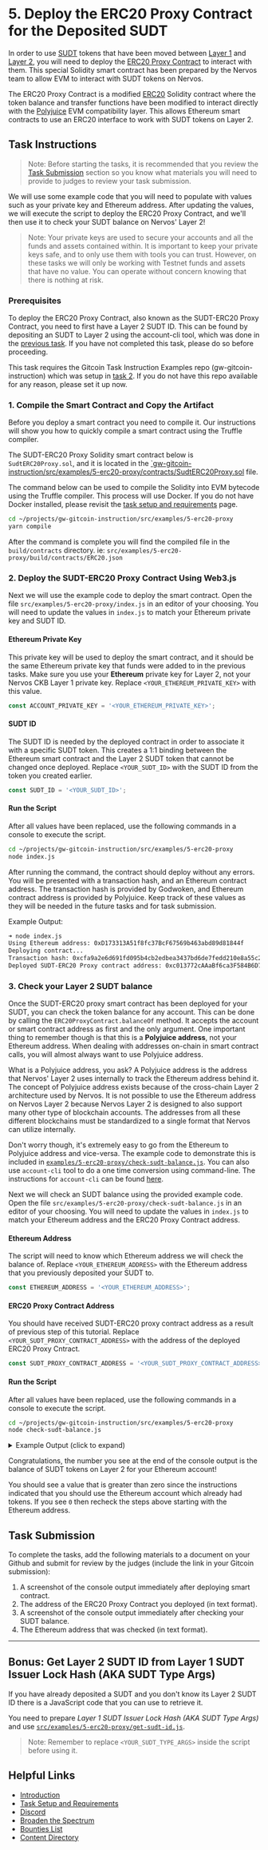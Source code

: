 # 5. Deploy the ERC20 Proxy Contract for the Deposited SUDT

In order to use [SUDT](https://github.com/Kuzirashi/gw-gitcoin-instruction/tree/master/src/conceptual-explainers/standards.md#sudt) tokens that have been moved between [Layer 1](https://github.com/Kuzirashi/gw-gitcoin-instruction/tree/master/src/conceptual-explainers/structure.md#layer-1--layer-2) and [Layer 2](https://github.com/Kuzirashi/gw-gitcoin-instruction/tree/master/src/conceptual-explainers/structure.md#layer-1--layer-2), you will need to deploy the [ERC20 Proxy Contract](https://github.com/Kuzirashi/gw-gitcoin-instruction/tree/master/src/conceptual-explainers/standards.md#erc20-proxy-contract) to interact with them. This special Solidity smart contract has been prepared by the Nervos team to allow EVM to interact with SUDT tokens on Nervos.

The ERC20 Proxy Contract is a modified [ERC20](https://github.com/Kuzirashi/gw-gitcoin-instruction/tree/master/src/conceptual-explainers/standards.md#erc20) Solidity contract where the token balance and transfer functions have been modified to interact directly with the [Polyjuice](https://github.com/Kuzirashi/gw-gitcoin-instruction/tree/master/src/conceptual-explainers/frameworks.md#polyjuice) EVM compatibility layer. This allows Ethereum smart contracts to use an ERC20 interface to work with SUDT tokens on Layer 2.

## Task Instructions

> Note: Before starting the tasks, it is recommended that you review the [Task Submission](#task-submission) section so you know what materials you will need to provide to judges to review your task submission.

We will use some example code that you will need to populate with values such as your private key and Ethereum address. After updating the values, we will execute the script to deploy the ERC20 Proxy Contract, and we'll then use it to check your SUDT balance on Nervos' Layer 2!

> Note: Your private keys are used to secure your accounts and all the funds and assets contained within. It is important to keep your private keys safe, and to only use them with tools you can trust. However, on these tasks we will only be working with Testnet funds and assets that have no value. You can operate without concern knowing that there is nothing at risk.

### Prerequisites

To deploy the ERC20 Proxy Contract, also known as the SUDT-ERC20 Proxy Contract, you need to first have a Layer 2 SUDT ID. This can be found by depositing an SUDT to Layer 2 using the account-cli tool, which was done in the [previous task](https://github.com/Kuzirashi/gw-gitcoin-instruction/tree/master/src/tasks/4.issue.sudt.deposit.md). If you have not completed this task, please do so before proceeding.

This task requires the Gitcoin Task Instruction Examples repo (gw-gitcoin-instruction) which was setup in [task 2](https://github.com/Kuzirashi/gw-gitcoin-instruction/tree/master/src/tasks/2.deploy.eth.contract.md#2-clone-and-setup-the-gitcoin-task-instruction-examples). If you do not have this repo available for any reason, please set it up now.

### 1. Compile the Smart Contract and Copy the Artifact

Before you deploy a smart contract you need to compile it. Our instructions will show you how to quickly compile a smart contract using the Truffle compiler.

The SUDT-ERC20 Proxy Solidity smart contract below is `SudtERC20Proxy.sol`, and it is located in the [`gw-gitcoin-instruction/src/examples/5-erc20-proxy/contracts/SudtERC20Proxy.sol](https://github.com/Kuzirashi/gw-gitcoin-instruction/tree/master/src/examples/5-erc20-proxy/contracts/SudtERC20Proxy.sol) file.

The command below can be used to compile the Solidity into EVM bytecode using the Truffle compiler. This process will use Docker. If you do not have Docker installed, please revisit the [task setup and requirements](https://github.com/Kuzirashi/gw-gitcoin-instruction/tree/master/src/task-setup-and-requirements/task-setup-and-requirements.md) page.

```sh
cd ~/projects/gw-gitcoin-instruction/src/examples/5-erc20-proxy
yarn compile
```

After the command is complete you will find the compiled file in the `build/contracts` directory. ie: `src/examples/5-erc20-proxy/build/contracts/ERC20.json`

### 2. Deploy the SUDT-ERC20 Proxy Contract Using Web3.js

Next we will use the example code to deploy the smart contract. Open the file `src/examples/5-erc20-proxy/index.js` in an editor of your choosing. You will need to update the values in `index.js` to match your Ethereum private key and SUDT ID.

#### Ethereum Private Key

This private key will be used to deploy the smart contract, and it should be the same Ethereum private key that funds were added to in the previous tasks. Make sure you use your **Ethereum** private key for Layer 2, not your Nervos CKB Layer 1 private key. Replace `<YOUR_ETHEREUM_PRIVATE_KEY>` with this value.

```js
const ACCOUNT_PRIVATE_KEY = '<YOUR_ETHEREUM_PRIVATE_KEY>';
```

#### SUDT ID

The SUDT ID is needed by the deployed contract in order to associate it with a specific SUDT token. This creates a 1:1 binding between the Ethereum smart contract and the Layer 2 SUDT token that cannot be changed once deployed. Replace `<YOUR_SUDT_ID>` with the SUDT ID from the token you created earlier.

```js
const SUDT_ID = '<YOUR_SUDT_ID>';
```

#### Run the Script

After all values have been replaced, use the following commands in a console to execute the script.

```sh
cd ~/projects/gw-gitcoin-instruction/src/examples/5-erc20-proxy
node index.js
```

After running the command, the contract should deploy without any errors. You will be presented with a transaction hash, and an Ethereum contract address. The transaction hash is provided by Godwoken, and Ethereum contract address is provided by Polyjuice. Keep track of these values as they will be needed in the future tasks and for task submission.

Example Output:

```txt
➜ node index.js
Using Ethereum address: 0xD173313A51f8fc37BcF67569b463abd89d81844f
Deploying contract...
Transaction hash: 0xcfa9a2e6d691fd095b4cb2edbea3437bd6de7fedd210e8a55c2ccc5c24b32ad5
Deployed SUDT-ERC20 Proxy contract address: 0xc013772cAAaBf6ca3F584B6D7b98e73a701233b5
```

### 3. Check your Layer 2 SUDT balance

Once the SUDT-ERC20 proxy smart contract has been deployed for your SUDT, you can check the token balance for any account. This can be done by calling the `ERC20ProxyContract.balanceOf` method. It accepts the account or smart contract address as first and the only argument. One important thing to remember though is that this is a **Polyjuice address**, not your Ethereum address. When dealing with addresses on-chain in smart contract calls, you will almost always want to use Polyjuice address.

What is a Polyjuice address, you ask? A Polyjuice address is the address that Nervos' Layer 2 uses internally to track the Ethereum address behind it. The concept of Polyjuice address exists because of the cross-chain Layer 2 architecture used by Nervos. It is not possible to use the Ethereum address on Nervos Layer 2 because Nervos Layer 2 is designed to also support many other type of blockchain accounts. The addresses from all these different blockchains must be standardized to a single format that Nervos can utilize internally.

Don't worry though, it's extremely easy to go from the Ethereum to Polyjuice address and vice-versa. The example code to demonstrate this is included in [`examples/5-erc20-proxy/check-sudt-balance.js`](https://github.com/Kuzirashi/gw-gitcoin-instruction/tree/master/src/examples/5-erc20-proxy/check-sudt-balance.js). You can also use `account-cli` tool to do a one time conversion using command-line. The instructions for `account-cli` can be found [here](https://github.com/Kuzirashi/gw-gitcoin-instruction/tree/master/src/component-tutorials/3.setup.and.use.account.cli.md#address-conversion).

Next we will check an SUDT balance using the provided example code. Open the file `src/examples/5-erc20-proxy/check-sudt-balance.js` in an editor of your choosing. You will need to update the values in `index.js` to match your Ethereum address and the ERC20 Proxy Contract address.

#### Ethereum Address

The script will need to know which Ethereum address we will check the balance of. Replace `<YOUR_ETHEREUM_ADDRESS>` with the Ethereum address that you previously deposited your SUDT to.

```js
const ETHEREUM_ADDRESS = '<YOUR_ETHEREUM_ADDRESS>';
```

#### ERC20 Proxy Contract Address

You should have received SUDT-ERC20 proxy contract address as a result of previous step of this tutorial. Replace `<YOUR_SUDT_PROXY_CONTRACT_ADDRESS>` with the address of the deployed ERC20 Proxy Cntract.

```js
const SUDT_PROXY_CONTRACT_ADDRESS = '<YOUR_SUDT_PROXY_CONTRACT_ADDRESS>';
```

#### Run the Script

After all values have been replaced, use the following commands in a console to execute the script.

```sh
cd ~/projects/gw-gitcoin-instruction/src/examples/5-erc20-proxy
node check-sudt-balance.js
```

<details>
<summary>Example Output (click to expand)</summary>

```txt
➜ node check-sudt-balance.js
Using Ethereum address: 0xD173313A51f8fc37BcF67569b463abd89d81844f
Corresponding Polyjuice address: 0xa3cd0b1d997e5281dd574dd34155945febcf73a4
Checking SUDT balance...
80
```

</details>

Congratulations, the number you see at the end of the console output is the balance of SUDT tokens on Layer 2 for your Ethereum account!

You should see a value that is greater than zero since the instructions indicated that you should use the Ethereum account which already had tokens. If you see `0` then recheck the steps above starting with the Ethereum address.

## Task Submission

To complete the tasks, add the following materials to a document on your Github and submit for review by the judges (include the link in your Gitcoin submission):

1. A screenshot of the console output immediately after deploying smart contract.
2. The address of the ERC20 Proxy Contract you deployed (in text format).
3. A screenshot of the console output immediately after checking your SUDT balance.
4. The Ethereum address that was checked (in text format).

<hr>

## Bonus: Get Layer 2 SUDT ID from Layer 1 SUDT Issuer Lock Hash (AKA SUDT Type Args)

If you have already deposited a SUDT and you don't know its Layer 2 SUDT ID there is a JavaScript code that you can use to retrieve it.

You need to prepare *Layer 1 SUDT Issuer Lock Hash (AKA SUDT Type Args)* and use [`src/examples/5-erc20-proxy/get-sudt-id.js`](https://github.com/Kuzirashi/gw-gitcoin-instruction/tree/master/src/examples/5-erc20-proxy/get-sudt-id.js).

> Note: Remember to replace `<YOUR_SUDT_TYPE_ARGS>` inside the script before using it.

## Helpful Links

- [Introduction](https://github.com/Kuzirashi/gw-gitcoin-instruction/blob/master/src/introduction/introduction.md)
- [Task Setup and Requirements](https://github.com/Kuzirashi/gw-gitcoin-instruction/tree/master/src/task-setup-and-requirements)
- [Discord](https://discord.com/invite/AqGTUE9)
- [Broaden the Spectrum](https://gitcoin.co/hackathon/nervos/onboard)
- [Bounties List](https://gitcoin.co/hackathon/nervos/)
- [Content Directory](https://github.com/Kuzirashi/gw-gitcoin-instruction)
